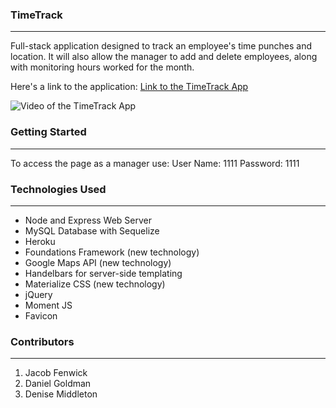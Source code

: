 ### TimeTrack
______________________________________________________________________________________________________________________

Full-stack application designed to track an employee's time punches and location.  It will also allow the manager to add and delete employees, along with monitoring hours worked for the month.

Here's a link to the application: [Link to the TimeTrack App](https://uncctimetracker.herokuapp.com/)

![Video of the TimeTrack App](project2.gif)


### Getting Started 
______________________________________________________________________________________________________________________

To access the page as a manager use:
User Name: 1111
Password: 1111

### Technologies Used
______________________________________________________________________________________________________________________
* Node and Express Web Server
* MySQL Database with Sequelize
* Heroku
* Foundations Framework (new technology)
* Google Maps API (new technology)
* Handelbars for server-side templating
* Materialize CSS (new technology)
* jQuery
* Moment JS
* Favicon

### Contributors
______________________________________________________________________________________________________________________
1. Jacob Fenwick
2. Daniel Goldman
3. Denise Middleton
